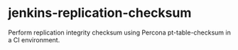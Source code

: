 # jenkins-replication-checksum
Perform replication integrity checksum using Percona pt-table-checksum in a CI environment.

